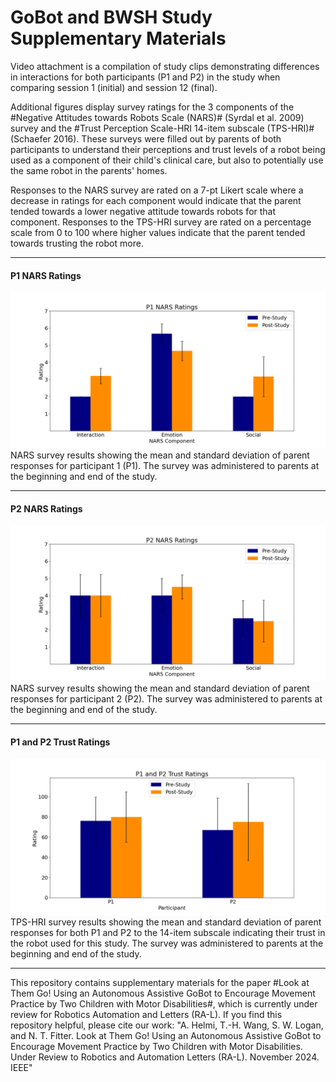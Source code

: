 # GoBot and BWSH Study Supplementary Materials
Video attachment is a compilation of study clips demonstrating differences in interactions for both participants (P1 and P2) in the study when comparing session 1 (initial) and session 12 (final).

Additional figures display survey ratings for the 3 components of the #Negative Attitudes towards Robots Scale (NARS)# (Syrdal et al. 2009) survey and the #Trust Perception Scale-HRI 14-item subscale (TPS-HRI)# (Schaefer 2016). These surveys were filled out by parents of both participants to understand their perceptions and trust levels of a robot being used as a component of their child's clinical care, but also to potentially use the same robot in the parents' homes.

Responses to the NARS survey are rated on a 7-pt Likert scale where a decrease in ratings for each component would indicate that the parent tended towards a lower negative attitude towards robots for that component. Responses to the TPS-HRI survey are rated on a percentage scale from 0 to 100 where higher values indicate that the parent tended towards trusting the robot more.

- - - -
#### P1 NARS Ratings
![P1 NARS Ratings](narsH1.png?raw=true)
NARS survey results showing the mean and standard deviation of parent responses for participant 1 (P1). The survey was administered to parents at the beginning and end of the study.
- - - -
#### P2 NARS Ratings
![P2 NARS Ratings](narsH2.png?raw=true)
NARS survey results showing the mean and standard deviation of parent responses for participant 2 (P2). The survey was administered to parents at the beginning and end of the study.
- - - -
#### P1 and P2 Trust Ratings
![Trust Ratings P1 and P2](trust_results.png?raw=true)
TPS-HRI survey results showing the mean and standard deviation of parent responses for both P1 and P2 to the 14-item subscale indicating their trust in the robot used for this study. The survey was administered to parents at the beginning and end of the study.
- - - -

This repository contains supplementary materials for the paper #Look at Them Go! Using an Autonomous Assistive GoBot to Encourage Movement Practice by Two Children with Motor Disabilities#, which is currently under review for Robotics Automation and Letters (RA-L). If you find this repository helpful, please cite our work: "A. Helmi, T.-H. Wang, S. W. Logan, and N. T. Fitter. Look at Them Go! Using an Autonomous Assistive GoBot to Encourage Movement Practice by Two Children with Motor Disabilities. Under Review to Robotics and Automation Letters (RA-L). November 2024. IEEE"
